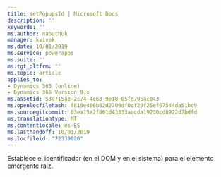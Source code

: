 ```yaml
---
title: setPopupsId | Microsoft Docs
description: ''
keywords: ''
ms.author: nabuthuk
manager: kvivek
ms.date: 10/01/2019
ms.service: powerapps
ms.suite: ''
ms.tgt_pltfrm: ''
ms.topic: article
applies_to:
- Dynamics 365 (online)
- Dynamics 365 Version 9.x
ms.assetid: 53d715a3-2c74-4c63-9e18-05fd795ac043
ms.openlocfilehash: f819e486b82d2709df0cf29f25ef67544da51bc9
ms.sourcegitcommit: 63ea15e2f861d43333aacda19230cd8922d7bdfd
ms.translationtype: MT
ms.contentlocale: es-ES
ms.lasthandoff: 10/01/2019
ms.locfileid: "72339020"
---
```

Establece el identificador (en el DOM y en el sistema) para el elemento emergente raíz.
